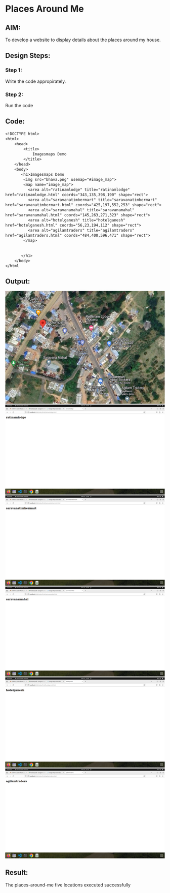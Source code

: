 # Places Around Me
## AIM:
To develop a website to display details about the places around my house.

## Design Steps:

### Step 1:
Write the code appropirately.
### Step 2:
Run the code
## Code:
```
<!DOCTYPE html>
<html>
    <head>
        <title>
            Imagesmaps Demo
        </title>
    </head>
    <body>
       <h1>Imagesmaps Demo
        <img src="bhava.png" usemap="#image_map">
        <map name="image_map">
          <area alt="ratinamlodge" title="ratinamlodge" href="ratinamlodge.html" coords="343,135,398,190" shape="rect">
          <area alt="saravanatimbermart" title="saravanatimbermart" href="saravanatimbermart.html" coords="425,197,552,253" shape="rect">
          <area alt="saravanamahal" title="saravanamahal" href="saravanamahal.html" coords="145,263,271,323" shape="rect">
          <area alt="hotelganesh" title="hotelganesh" href="hotelganesh.html" coords="56,23,194,112" shape="rect">
          <area alt="agilamtraders" title="agilamtraders" href="agilamtraders.html" coords="484,400,596,471" shape="rect">
        </map>
         

       </h1>
    </body>
</html
```

## Output:
![output](./bhava.png)
![output](./rathinamlodge.png)
![output](./sravanatimbermart.png)
![output](./saravanamahal.png)
![output](./hotelganesh.png)
![output](./agilamtraders.png)

## Result:
The places-around-me five locations executed successfully